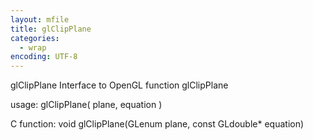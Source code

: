 ```yaml
---
layout: mfile
title: glClipPlane
categories:
  - wrap
encoding: UTF-8
---
```


glClipPlane  Interface to OpenGL function glClipPlane

usage:  glClipPlane( plane, equation )

C function:  void glClipPlane(GLenum plane, const GLdouble\* equation)